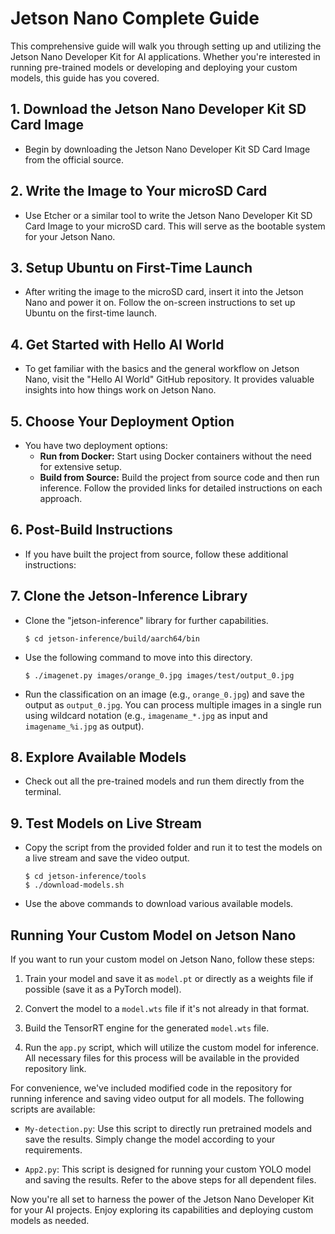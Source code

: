 

# Jetson Nano Complete Guide

This comprehensive guide will walk you through setting up and utilizing the Jetson Nano Developer Kit for AI applications. Whether you're interested in running pre-trained models or developing and deploying your custom models, this guide has you covered.

## 1. Download the Jetson Nano Developer Kit SD Card Image

- Begin by downloading the Jetson Nano Developer Kit SD Card Image from the official source.

## 2. Write the Image to Your microSD Card

- Use Etcher or a similar tool to write the Jetson Nano Developer Kit SD Card Image to your microSD card. This will serve as the bootable system for your Jetson Nano.

## 3. Setup Ubuntu on First-Time Launch

- After writing the image to the microSD card, insert it into the Jetson Nano and power it on. Follow the on-screen instructions to set up Ubuntu on the first-time launch.

## 4. Get Started with Hello AI World

- To get familiar with the basics and the general workflow on Jetson Nano, visit the "Hello AI World" GitHub repository. It provides valuable insights into how things work on Jetson Nano.

## 5. Choose Your Deployment Option

- You have two deployment options:
    - **Run from Docker:** Start using Docker containers without the need for extensive setup.
    - **Build from Source:** Build the project from source code and then run inference. Follow the provided links for detailed instructions on each approach.

## 6. Post-Build Instructions

- If you have built the project from source, follow these additional instructions:

## 7. Clone the Jetson-Inference Library

- Clone the "jetson-inference" library for further capabilities.

   ```shell
   $ cd jetson-inference/build/aarch64/bin
   ```

- Use the following command to move into this directory.

   ```shell
   $ ./imagenet.py images/orange_0.jpg images/test/output_0.jpg
   ```

- Run the classification on an image (e.g., `orange_0.jpg`) and save the output as `output_0.jpg`. You can process multiple images in a single run using wildcard notation (e.g., `imagename_*.jpg` as input and `imagename_%i.jpg` as output).

## 8. Explore Available Models

- Check out all the pre-trained models and run them directly from the terminal.

## 9. Test Models on Live Stream

- Copy the script from the provided folder and run it to test the models on a live stream and save the video output.

    ```shell
    $ cd jetson-inference/tools
    $ ./download-models.sh
    ```

- Use the above commands to download various available models.

## Running Your Custom Model on Jetson Nano

If you want to run your custom model on Jetson Nano, follow these steps:

1. Train your model and save it as `model.pt` or directly as a weights file if possible (save it as a PyTorch model).

2. Convert the model to a `model.wts` file if it's not already in that format.

3. Build the TensorRT engine for the generated `model.wts` file.

4. Run the `app.py` script, which will utilize the custom model for inference. All necessary files for this process will be available in the provided repository link.

For convenience, we've included modified code in the repository for running inference and saving video output for all models. The following scripts are available:

- `My-detection.py`: Use this script to directly run pretrained models and save the results. Simply change the model according to your requirements.

- `App2.py`: This script is designed for running your custom YOLO model and saving the results. Refer to the above steps for all dependent files.

Now you're all set to harness the power of the Jetson Nano Developer Kit for your AI projects. Enjoy exploring its capabilities and deploying custom models as needed.
